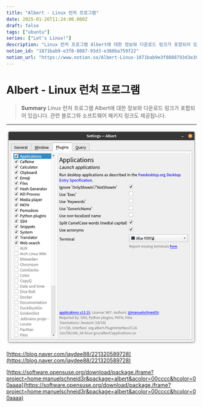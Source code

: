 ```yaml
---
title: "Albert - Linux 런처 프로그램"
date: 2025-01-26T11:24:00.000Z
draft: false
tags: ["ubuntu"]
series: ["Let's Linux!"]
description: "Linux 런처 프로그램 Albert에 대한 정보와 다운로드 링크가 포함되어 있습니다. 관련 블로그와 소프트웨어 패키지 링크도 제공됩니다."
notion_id: "1871bab9-e3f8-8087-93d3-e380ba759f22"
notion_url: "https://www.notion.so/Albert-Linux-1871bab9e3f8808793d3e380ba759f22"
---
```


# Albert - Linux 런처 프로그램

> **Summary**
> Linux 런처 프로그램 Albert에 대한 정보와 다운로드 링크가 포함되어 있습니다. 관련 블로그와 소프트웨어 패키지 링크도 제공됩니다.

---

![Image](image_11b75b74e756.png)

[https://blog.naver.com/jaydee88/221320589728](https://blog.naver.com/jaydee88/221320589728)

[https://software.opensuse.org/download/package.iframe?project=home:manuelschneid3r&package=albert&acolor=00cccc&hcolor=00aaaa](https://software.opensuse.org/download/package.iframe?project=home:manuelschneid3r&package=albert&acolor=00cccc&hcolor=00aaaa)

